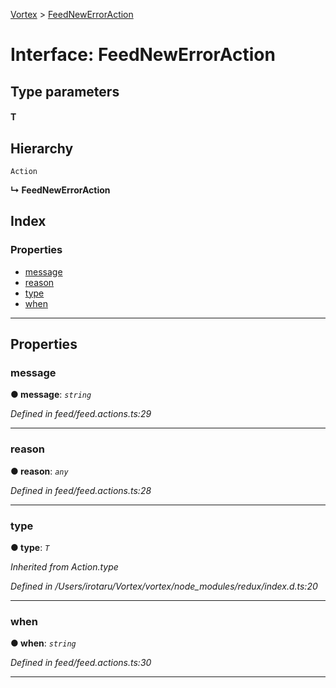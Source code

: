 [Vortex](../README.md) > [FeedNewErrorAction](../interfaces/feednewerroraction.md)

# Interface: FeedNewErrorAction

## Type parameters
#### T 
## Hierarchy

 `Action`

**↳ FeedNewErrorAction**

## Index

### Properties

* [message](feednewerroraction.md#message)
* [reason](feednewerroraction.md#reason)
* [type](feednewerroraction.md#type)
* [when](feednewerroraction.md#when)

---

## Properties

<a id="message"></a>

###  message

**● message**: *`string`*

*Defined in feed/feed.actions.ts:29*

___
<a id="reason"></a>

###  reason

**● reason**: *`any`*

*Defined in feed/feed.actions.ts:28*

___
<a id="type"></a>

###  type

**● type**: *`T`*

*Inherited from Action.type*

*Defined in /Users/irotaru/Vortex/vortex/node_modules/redux/index.d.ts:20*

___
<a id="when"></a>

###  when

**● when**: *`string`*

*Defined in feed/feed.actions.ts:30*

___

